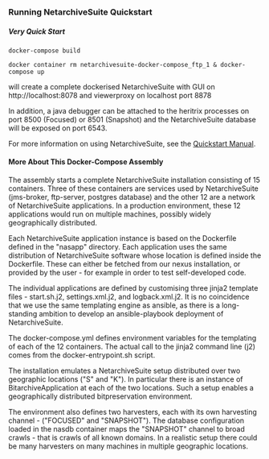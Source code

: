### Running NetarchiveSuite Quickstart

##### Very Quick Start

`docker-compose build`

`docker container rm netarchivesuite-docker-compose_ftp_1 & docker-compose up`

will create a complete dockerised NetarchiveSuite with GUI on http://localhost:8078 and viewerproxy on localhost port 8878

In addition, a java debugger can be attached to the heritrix processes on port 8500 (Focused) or 8501 (Snapshot) and the
NetarchiveSuite database will be exposed on port 6543.

For more information on using NetarchiveSuite, see the [Quickstart Manual](8878l).

#### More About This Docker-Compose Assembly

The assembly starts a complete NetarchiveSuite installation consisting of 15 containers. Three of these containers are services used by NetarchiveSuite (jms-broker, ftp-server, postgres database) and the other 12 are a network of NetarchiveSuite applications. In a production environment, these 12 applications would run on multiple machines, possibly widely geographically distributed.

Each NetarchiveSuite application instance is based on the Dockerfile defined in the "nasapp" directory. Each application uses the same distribution of NetarchiveSuite software whose location is defined inside the Dockerfile. These can either be fetched from our nexus installation, or provided by the user - for example in order to test self-developed code.

The individual applications are defined by customising three jinja2 template files - start.sh.j2, settings.xml.j2, and logback.xml.j2. It is no coincidence that we use the same templating engine as ansible, as there is a long-standing ambition to develop an ansible-playbook deployment of NetarchiveSuite.

The docker-compose.yml defines environment variables for the templating of each of the 12 containers. The actual call to the jinja2 command line (j2) comes from the docker-entrypoint.sh script.

The installation emulates a NetarchiveSuite setup distributed over two geographic locations ("S" and "K"). In particular there is an instance of BitarchiveApplication at each of the two locations. Such a setup enables a geographically distributed bitpreservation environment.

The environment also defines two harvesters, each with its own harvesting channel - ("FOCUSED" and "SNAPSHOT"). The database configuration loaded in the nasdb container maps the "SNAPSHOT" channel to broad crawls - that is crawls of all known domains. In a realistic setup there could be many harvesters on many machines in multiple geographic locations.